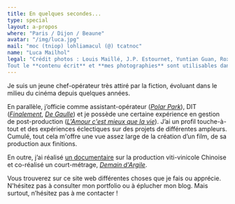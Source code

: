 ```yaml
---
title: En quelques secondes...
type: special
layout: a-propos
where: "Paris / Dijon / Beaune"
avatar: "/img/luca.jpg"
mail: "moc (tniop) lohliamacul (@) tcatnoc"
name: "Luca Mailhol"
legal: "Crédit photos : Louis Maillé, J.P. Estournet, Yuntian Guan, Roxane Bergerot. Ce site web généré avec [Hugo](https://gohugo.io) est hébergé grâce à [Netlify](https://www.netlify.com). Vous pouvez trouver les sources sur [GitHub](https://github.com/lmailhol/lucamailhol).  
Tout le **contenu écrit** et **mes photographies** sont utilisables dans les conditions de la licence [CC-BY-NC-SA](https://creativecommons.org/licenses/by-nc-sa/2.0/deed.fr), sauf mention contraire. Enfin, tous droits réservés sur l'intégralité du contenu vidéo."
---
```


Je suis un jeune chef-opérateur très attiré par la fiction, évoluant dans le milieu du cinéma depuis quelques années.  

En parallèle, j’officie comme assistant-opérateur ([*Polar Park*](https://www.imdb.com/title/tt29627241/)), DIT ([*Finalement*](https://www.imdb.com/title/tt27819140/?ref_=nm_flmg_unrel_3_cam), [*De Gaulle*](https://www.imdb.com/title/tt28553375/?ref_=tt_mv_close)) et je possède une certaine expérience en gestion de post-production ([*L'Amour c'est mieux que la vie*](https://www.imdb.com/title/tt13922000/)). J’ai un profil touche-à-tout et des expériences éclectiques sur des projets de différentes ampleurs. Cumulé, tout cela m'offre une vue assez large de la création d’un film, de sa production aux finitions.  

En outre, j’ai réalisé [un documentaire](https://lucamailhol.com/portfolio/le-fruit-ne-du-desert/) sur la production viti-vinicole Chinoise et co-réalisé un court-métrage, [*Demain d'Argile*](https://lucamailhol.com/portfolio/demain-dargile/).  

Vous trouverez sur ce site web différentes choses que je fais ou apprécie. N'hésitez pas à consulter mon portfolio ou à éplucher mon blog. Mais surtout, n’hésitez pas à me contacter !